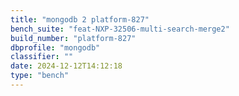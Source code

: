 ```yaml
---
title: "mongodb 2 platform-827"
bench_suite: "feat-NXP-32506-multi-search-merge2"
build_number: "platform-827"
dbprofile: "mongodb"
classifier: ""
date: 2024-12-12T14:12:18
type: "bench"
---
```

